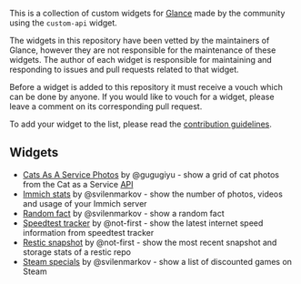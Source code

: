 This is a collection of custom widgets for [Glance](https://github.com/glanceapp/glance) made by the community using the `custom-api` widget.

The widgets in this repository have been vetted by the maintainers of Glance, however they are not responsible for the maintenance of these widgets. The author of each widget is responsible for maintaining and responding to issues and pull requests related to that widget.

Before a widget is added to this repository it must receive a vouch which can be done by anyone. If you would like to vouch for a widget, please leave a comment on its corresponding pull request.

To add your widget to the list, please read the [contribution guidelines](CONTRIBUTING.md).

## Widgets

* [Cats As A Service Photos](widgets/cats-as-a-service-photos-by-gugugiyu/README.md) by @gugugiyu - show a grid of cat photos from the Cat as a Service [API](https://cataas.com/)
* [Immich stats](widgets/immich-stats-by-svilenmarkov/README.md) by @svilenmarkov - show the number of photos, videos and usage of your Immich server
* [Random fact](widgets/random-fact-by-svilenmarkov/README.md) by @svilenmarkov - show a random fact
* [Speedtest tracker](widgets/speedtest-tracker-by-notfirst/README.md) by @not-first - show the latest internet speed information from speedtest tracker
* [Restic snapshot](https://github.com/not-first/restic-glance-extension) by @not-first - show the most recent snapshot and storage stats of a restic repo
* [Steam specials](widgets/steam-specials-by-svilenmarkov/README.md) by @svilenmarkov - show a list of discounted games on Steam
